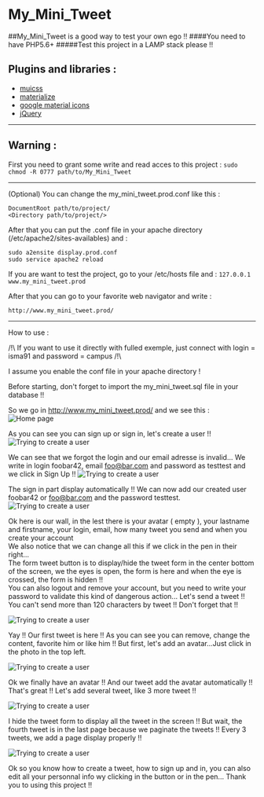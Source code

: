 # My_Mini_Tweet
##My_Mini_Tweet is a good way to test your own ego !!
####You need to have PHP5.6+ 
#####Test this project in a LAMP stack please !! 

Plugins and libraries :  
---------------------
* [muicss](https://www.muicss.com/)
* [materialize](http://materializecss.com/)
* [google material icons](https://design.google.com/icons/)
* [jQuery](https://jquery.com/)

------------------------------------------------------------  

Warning : 
---------

First you need to grant some write and read acces to this project : 
```sudo chmod -R 0777 path/to/My_Mini_Tweet```

------------------------------------------------------------  

(Optional) You can change the my_mini_tweet.prod.conf like this :  
```
DocumentRoot path/to/project/
<Directory path/to/project/>
```

After that you can put the .conf file in your apache directory (/etc/apache2/sites-availables) and :  
```
sudo a2ensite display.prod.conf
sudo service apache2 reload
```

If you are want to test the project, go to your /etc/hosts file and :
```127.0.0.1	www.my_mini_tweet.prod```
  
After that you can go to your favorite web navigator and write :


    http://www.my_mini_tweet.prod/

------------------------------------------------------------  

How to use :

/!\ If you want to use it directly with fulled exemple, just connect with login = isma91 and password = campus /!\  

I assume you enable the conf file in your apache directory !  

Before starting, don't forget to import the my_mini_tweet.sql file in your database !!  

So we go in http://www.my_mini_tweet.prod/ and we see this :
![Home page](how_to_use_images/my_mini_tweet_how_to_use1.png)  

As you can see you can sign up or sign in, let's create a user !!
![Trying to create a user](how_to_use_images/my_mini_tweet_how_to_use2.png)  

We can see that we forgot the login and our email adresse is invalid... We write in login foobar42, email foo@bar.com and password as testtest and we click in Sign Up !!
![Trying to create a user](how_to_use_images/my_mini_tweet_how_to_use3.png)  

The sign in part display automatically !! We can now add our created user foobar42 or foo@bar.com and the password testtest.
![Trying to create a user](how_to_use_images/my_mini_tweet_how_to_use4.png)  

Ok here is our wall, in the lest there is your avatar ( empty ), your lastname and firstname, your login, email, how many tweet you send and when you create your account  
We also notice that we can change all this if we click in the pen in their right...  
The form tweet button is to display/hide the tweet form in the center bottom of the screen, we the eyes is open, the form is here and when the eye is crossed, the form is hidden !!  
You can also logout and remove your account, but you need to write your password to validate this kind of dangerous action... Let's send a tweet !!
You can't send more than 120 characters by tweet !! Don't forget that !!

![Trying to create a user](how_to_use_images/my_mini_tweet_how_to_use5.png)  

Yay !! Our first tweet is here !! As you can see you can remove, change the content, favorite him or like him !! But first, let's add an avatar...Just click in the photo in the top left.  

![Trying to create a user](how_to_use_images/my_mini_tweet_how_to_use6.png)  

Ok we finally have an avatar !! And our tweet add the avatar automatically !! That's great !! Let's add several tweet, like 3 more tweet !!  

![Trying to create a user](how_to_use_images/my_mini_tweet_how_to_use7.png)  

I hide the tweet form to display all the tweet in the screen !! But wait, the fourth tweet is in the last page because we paginate the tweets !! Every 3 tweets, we add a page display properly !!  

![Trying to create a user](how_to_use_images/my_mini_tweet_how_to_use8.png)  

Ok so you know how to create a tweet, how to sign up and in, you can also edit all your personnal info wy clicking in the button or in the pen...
Thank you to using this project !!